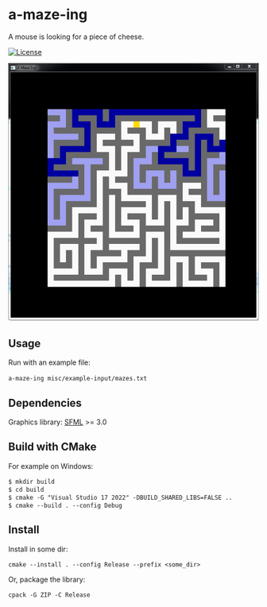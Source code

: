 a-maze-ing
============
A mouse is looking for a piece of cheese.

[![License](http://img.shields.io/:license-mit-blue.svg?style=flat-square)](./LICENSE)

![Snapshot](misc/demo/AMazeIng.jpg)

## Usage

Run with an example file:

`a-maze-ing misc/example-input/mazes.txt`

## Dependencies

Graphics library: [SFML](https://github.com/SFML/SFML) >= 3.0

## Build with CMake

For example on Windows:

```
$ mkdir build
$ cd build
$ cmake -G "Visual Studio 17 2022" -DBUILD_SHARED_LIBS=FALSE ..
$ cmake --build . --config Debug
```

## Install

Install in some dir:

```
cmake --install . --config Release --prefix <some_dir>
```

Or, package the library:

```
cpack -G ZIP -C Release
```
